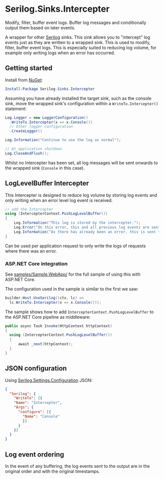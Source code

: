 # Serilog.Sinks.Intercepter

Modify, filter, buffer event logs. Buffer log messages and conditionally output them based on later events.

A wrapper for other [Serilog](https://serilog.net) sinks. This sink allows you to "intercept" log events just as they are written to a wrapped sink. This is used to modify, filter, buffer event logs. This is especially suited to reducing log volume, for example only writing logs when an error has occurred.

## Getting started

Install from [NuGet](https://nuget.org/packages/serilog.sinks.intercepter):

```powershell
Install-Package Serilog.Sinks.Intercepter
```

Assuming you have already installed the target sink, such as the console sink, move the wrapped sink's configuration within a `WriteTo.Intercepter()` statement:

```csharp
Log.Logger = new LoggerConfiguration()
  .WriteTo.Intercepter(x => x.Console())
  // Other logger configuration
  .CreateLogger()

Log.Information("Continue to use the log as normal");

// At application shutdown
Log.CloseAndFlush();
```

Whilst no Intercepter has been set, all log messages will be sent onwards to the wrapped sink (`Console` in this case).

## LogLevelBuffer Intercepter

This Intercepter is designed to reduce log volume by storing log events and only writing when an error level log event is received.

```csharp
// add the Intercepter
using (IntercepterContext.PushLogLevelBuffer())
{
    Log.Information("This log is stored by the intercepter.");
    Log.Error("On this error, this and all previous log events are sent to the wrapped sink");
    Log.Information("As there has already been an error, this is sent to");
}
```

Can be used per application request to only write the logs of requests where there was an error.

### ASP.NET Core integration

See [samples/Sample.WebApp/](https://github.com/DanHarltey/Serilog.Sinks.Intercepter/tree/main/samples) for the full sample of using this with ASP.NET Core.

The configuration used in the sample is similar to the first we saw:
```csharp
builder.Host.UseSerilog((ctx, lc) =>
  lc.WriteTo.Intercepter(x => x.Console()));
```

The sample shows how to add `IntercepterContext.PushLogLevelBuffer` to the ASP.NET Core pipeline as middleware:

```csharp
public async Task Invoke(HttpContext httpContext)
{
  using (IntercepterContext.PushLogLevelBuffer())
  {
      await _next(httpContext);
  }
}
```

## JSON configuration

Using [Serilog.Settings.Configuration](https://github.com/serilog/serilog-settings-configuration) JSON:

```json
{
  "Serilog": {
    "WriteTo": [{
    "Name": "Intercepter",
    "Args": {
      "configure": [{
        "Name": "Console"
        }]
      }
    }]
  }
}
```

## Log event ordering

In the event of any buffering, the log events sent to the output are in the original order and with the original timestamps.
